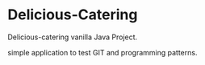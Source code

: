 # Delicious-Catering
Delicious-catering vanilla Java Project.

simple application to test GIT and programming patterns.
